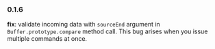 ### 0.1.6

**fix**: validate incoming data with `sourceEnd` argument in `Buffer.prototype.compare` method call. This bug arises when you issue multiple commands at once.
